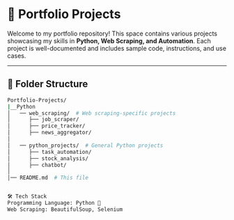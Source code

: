 # 🚀 Portfolio Projects

Welcome to my portfolio repository! This space contains various projects showcasing my skills in **Python, Web Scraping, and Automation**. Each project is well-documented and includes sample code, instructions, and use cases.

---

## 📂 Folder Structure
```bash
Portfolio-Projects/
|__Python
│   ── web_scraping/  # Web scraping-specific projects
│      ├── job_scraper/
│      ├── price_tracker/
│      ├── news_aggregator/
│
│   ── python_projects/  # General Python projects
│      ├── task_automation/
│      ├── stock_analysis/
│      ├── chatbot/
│
│── README.md  # This file  


🛠 Tech Stack
Programming Language: Python 🐍
Web Scraping: BeautifulSoup, Selenium
